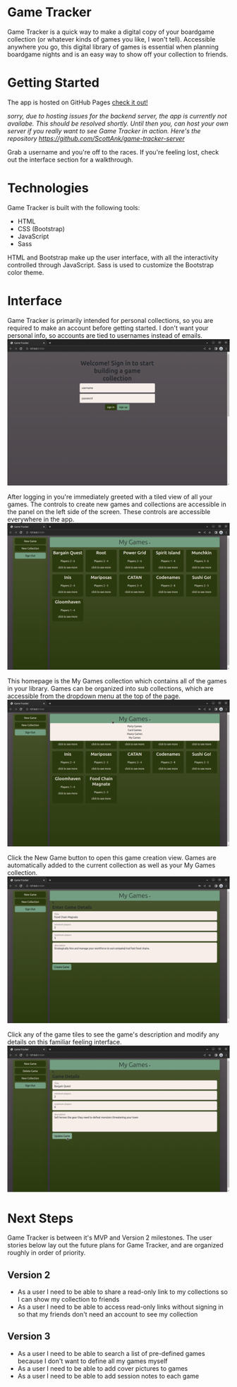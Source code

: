 # Game Tracker

Game Tracker is a quick way to make a digital copy of your boardgame collection (or whatever kinds of games you like, I won't tell). Accessible anywhere you go, this digital library of games is essential when planning boardgame nights and is an easy way to show off your collection to friends.

# Getting Started

The app is hosted on GitHub Pages [check it out!](https://scottank.github.io/game-tracker-client/)

_sorry, due to hosting issues for the backend server, the app is currently not availabe. This should be resolved shortly. Until then you, can host your own server if you really want to see Game Tracker in action. Here's the repository https://github.com/ScottAnk/game-tracker-server_

Grab a username and you're off to the races. If you're feeling lost, check out the interface section for a walkthrough.

# Technologies

Game Tracker is built with the following tools:

- HTML
- CSS (Bootstrap)
- JavaScript
- Sass

HTML and Bootstrap make up the user interface, with all the interactivity controlled through JavaScript. Sass is used to customize the Bootstrap color theme.

# Interface

Game Tracker is primarily intended for personal collections, so you are required to make an account before getting started. I don't want your personal info, so accounts are tied to usernames instead of emails.  
![login screen](./readme-images/V2-login-page.png)

After logging in you're immediately greeted with a tiled view of all your games. The controls to create new games and collections are accessible in the panel on the left side of the screen. These controls are accessible everywhere in the app.  
![collection page](./readme-images/V2-collection-page.png)

This homepage is the My Games collection which contains all of the games in your library. Games can be organized into sub collections, which are accessible from the dropdown menu at the top of the page.  
![collection changer](./readme-images/V2-collection-selector.png)

Click the New Game button to open this game creation view. Games are automatically added to the current collection as well as your My Games collection.  
![game creation](./readme-images/V2-game-creator.png)

Click any of the game tiles to see the game's description and modify any details on this familiar feeling interface.  
![game details](./readme-images/V2-game-details.png)

# Next Steps

Game Tracker is between it's MVP and Version 2 milestones. The user stories below lay out the future plans for Game Tracker, and are organized roughly in order of priority.

## Version 2

- As a user I need to be able to share a read-only link to my collections so I can show my collection to friends
- As a user I need to be able to access read-only links without signing in so that my friends don't need an account to see my collection

## Version 3

- As a user I need to be able to search a list of pre-defined games because I don't want to define all my games myself
- As a user I need to be able to add cover pictures to games
- As a user I need to be able to add session notes to each game
